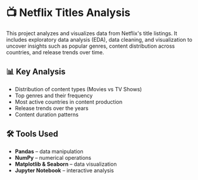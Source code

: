# 📺 Netflix Titles Analysis

This project analyzes and visualizes data from Netflix's title listings. It includes exploratory data analysis (EDA), data cleaning, and visualization to uncover insights such as popular genres, content distribution across countries, and release trends over time.

## 📊 Key Analysis

- Distribution of content types (Movies vs TV Shows)
- Top genres and their frequency
- Most active countries in content production
- Release trends over the years
- Content duration patterns

## 🛠️ Tools Used

- **Pandas** – data manipulation  
- **NumPy** – numerical operations  
- **Matplotlib & Seaborn** – data visualization  
- **Jupyter Notebook** – interactive analysis
